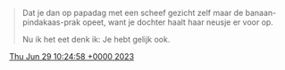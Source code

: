 > Dat je dan op papadag met een scheef gezicht zelf maar de banaan\-pindakaas\-prak opeet, want je dochter haalt haar neusje er voor op\.   
>   
> Nu ik het eet denk ik: Je hebt gelijk ook\.

<img src="../../media/tweet.ico" width="12" /> [Thu Jun 29 10:24:58 +0000 2023](https://twitter.com/DromerDenker/status/1674363319715520512)